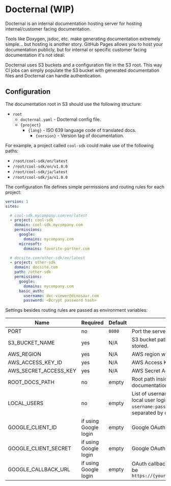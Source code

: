 # Docternal (WIP)

Docternal is an internal documentation hosting server for hosting internal/customer facing documentation.

Tools like Doxygen, jsdoc, etc. make generating documentation extremely simple... but hosting is another story.
GitHub Pages allows you to host your documentation publicly, but for internal or specific customer facing documentation it's not ideal.

Docternal uses S3 buckets and a configuration file in the S3 root.
This way CI jobs can simply populate the S3 bucket with generated documentation files and Docternal can handle authentication.

## Configuration

The documentation root in S3 should use the following structure:

* `root`
    * `docternal.yaml` - Docternal config file.
    * `{project}`
        * `{lang}` - ISO 639 language code of translated docs.
            * `{version}` - Version tag of documentation.

For example, a project called `cool-sdk` could make use of the following paths:

* `/root/cool-sdk/en/latest`
* `/root/cool-sdk/en/v1.0.0`
* `/root/cool-sdk/ja/latest`
* `/root/cool-sdk/ja/v1.0.0`

The configuration file defines simple permissions and routing rules for each project:

```yaml
version: 1
sites:

  # cool-sdk.mycompany.com/en/latest
  - project: cool-sdk
    domain: cool-sdk.mycompany.com
    permissions:
      google:
        domains: mycompany.com
      microsoft:
        domains: favorite-partner.com

  # docsite.com/other-sdk/en/latest
  - project: other-sdk
    domain: docsite.com
    path: /other-sdk
    permissions:
      google:
        domains: mycompany.com
      basic_auth:
        username: doc-viewer@dinosaur.com
        password: <Bcrypt password hash>

```

Settings besides routing rules are passed as environment variables:

| Name | Required | Default | Description |
| -- | -- | -- | -- |
| PORT | no | `8080` | Port the server should listen on. |
| S3_BUCKET_NAME | yes | N/A | S3 bucket path where the documentation is stored. |
| AWS_REGION | yes | N/A | AWS region where the bucket is hosted. |
| AWS_ACCESS_KEY_ID | yes | N/A | AWS Access Key ID. |
| AWS_SECRET_ACCESS_KEY | yes | N/A | AWS Secret Access Key. |
| ROOT_DOCS_PATH | no | empty | Root path inside the S3 bucket where documentation files are stored. |
| LOCAL_USERS | no | empty | List of usernames and passwords for basic local user login in the format `username:password`. Multiple entries can be separated by commas. |
| GOOGLE_CLIENT_ID | if using Google login | empty | Google OAuth 2.0 Client ID. |
| GOOGLE_CLIENT_SECRET | if using Google login | empty | Google OAuth 2.0 Client Secret |
| GOOGLE_CALLBACK_URL | if using Google login | empty | OAuth callback URL for Google login. Should be `https://{your_domain}/auth/google/callback` |